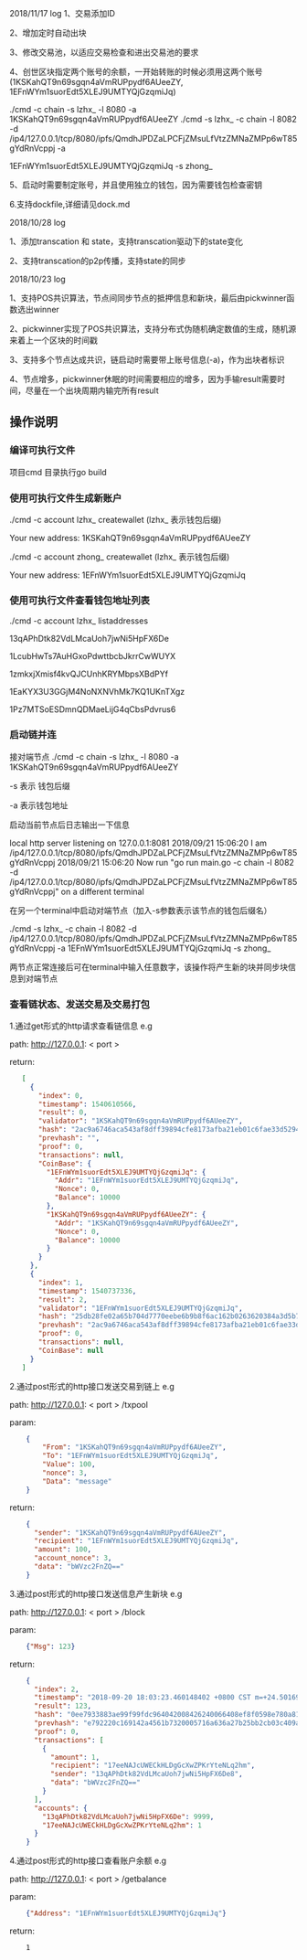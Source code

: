 2018/11/17 log
1、交易添加ID

2、增加定时自动出块

3、修改交易池，以适应交易检查和进出交易池的要求

4、创世区块指定两个账号的余额，一开始转账的时候必须用这两个账号(1KSKahQT9n69sgqn4aVmRUPpydf6AUeeZY, 1EFnWYm1suorEdt5XLEJ9UMTYQjGzqmiJq)

./cmd -c chain -s lzhx_ -l 8080 -a 1KSKahQT9n69sgqn4aVmRUPpydf6AUeeZY
./cmd -s lzhx_ -c chain -l 8082 -d /ip4/127.0.0.1/tcp/8080/ipfs/QmdhJPDZaLPCFjZMsuLfVtzZMNaZMPp6wT85gYdRnVcppj -a 

1EFnWYm1suorEdt5XLEJ9UMTYQjGzqmiJq -s zhong_

5、启动时需要制定账号，并且使用独立的钱包，因为需要钱包检查密钥

6.支持dockfile,详细请见dock.md

2018/10/28 log

1、添加transcation 和 state，支持transcation驱动下的state变化

2、支持transcation的p2p传播，支持state的同步

2018/10/23 log

1、支持POS共识算法，节点间同步节点的抵押信息和新块，最后由pickwinner函数选出winner

2、pickwinner实现了POS共识算法，支持分布式伪随机确定数值的生成，随机源来着上一个区块的时间戳

3、支持多个节点达成共识，链启动时需要带上账号信息(-a)，作为出块者标识

4、节点增多，pickwinner休眠的时间需要相应的增多，因为手输result需要时间，尽量在一个出块周期内输完所有result

## 操作说明


### 编译可执行文件
项目cmd 目录执行go build


### 使用可执行文件生成新账户
./cmd -c account lzhx_ createwallet     (lzhx_ 表示钱包后缀)

Your new address: 1KSKahQT9n69sgqn4aVmRUPpydf6AUeeZY

./cmd -c account zhong_ createwallet     (lzhx_ 表示钱包后缀)

Your new address: 1EFnWYm1suorEdt5XLEJ9UMTYQjGzqmiJq

### 使用可执行文件查看钱包地址列表
./cmd -c account lzhx_ listaddresses  

13qAPhDtk82VdLMcaUoh7jwNi5HpFX6De 

1LcubHwTs7AuHGxoPdwttbcbJkrrCwWUYX 

1zmkxjXmisf4kvQJCUnhKRYMbpsXBdPYf 

1EaKYX3U3GGjM4NoNXNVhMk7KQ1UKnTXgz 

1Pz7MTSoESDmnQDMaeLijG4qCbsPdvrus6 

### 启动链并连

接对端节点
./cmd -c chain -s lzhx_ -l 8080 -a 1KSKahQT9n69sgqn4aVmRUPpydf6AUeeZY

-s 表示 钱包后缀

-a 表示钱包地址


启动当前节点后日志输出一下信息

local http server listening on 127.0.0.1:8081
2018/09/21 15:06:20 I am /ip4/127.0.0.1/tcp/8080/ipfs/QmdhJPDZaLPCFjZMsuLfVtzZMNaZMPp6wT85gYdRnVcppj
2018/09/21 15:06:20 Now run "go run main.go -c chain -l 8082 -d /ip4/127.0.0.1/tcp/8080/ipfs/QmdhJPDZaLPCFjZMsuLfVtzZMNaZMPp6wT85gYdRnVcppj" on a different terminal

在另一个terminal中启动对端节点（加入-s参数表示该节点的钱包后缀名）

./cmd -s lzhx_ -c chain -l 8082 -d /ip4/127.0.0.1/tcp/8080/ipfs/QmdhJPDZaLPCFjZMsuLfVtzZMNaZMPp6wT85gYdRnVcppj -a 1EFnWYm1suorEdt5XLEJ9UMTYQjGzqmiJq -s zhong_

两节点正常连接后可在terminal中输入任意数字，该操作将产生新的块并同步块信息到对端节点

### 查看链状态、发送交易及交易打包

1.通过get形式的http请求查看链信息
e.g

path: http://127.0.0.1: &lt; port &gt;

return:
```json
   [
     {
       "index": 0,
       "timestamp": 1540610566,
       "result": 0,
       "validator": "1KSKahQT9n69sgqn4aVmRUPpydf6AUeeZY",
       "hash": "2ac9a6746aca543af8dff39894cfe8173afba21eb01c6fae33d52947222855ef",
       "prevhash": "",
       "proof": 0,
       "transactions": null,
       "CoinBase": {
         "1EFnWYm1suorEdt5XLEJ9UMTYQjGzqmiJq": {
           "Addr": "1EFnWYm1suorEdt5XLEJ9UMTYQjGzqmiJq",
           "Nonce": 0,
           "Balance": 10000
         },
         "1KSKahQT9n69sgqn4aVmRUPpydf6AUeeZY": {
           "Addr": "1KSKahQT9n69sgqn4aVmRUPpydf6AUeeZY",
           "Nonce": 0,
           "Balance": 10000
         }
       }
     },
     {
       "index": 1,
       "timestamp": 1540737336,
       "result": 2,
       "validator": "1EFnWYm1suorEdt5XLEJ9UMTYQjGzqmiJq",
       "hash": "25db28fe02a65b704d7770eebe6b9b8f6ac162b0263620384a3d5b75974f0cb1",
       "prevhash": "2ac9a6746aca543af8dff39894cfe8173afba21eb01c6fae33d52947222855ef",
       "proof": 0,
       "transactions": null,
       "CoinBase": null
     }
   ]
```


2.通过post形式的http接口发送交易到链上
e.g

path:   http://127.0.0.1: &lt; port &gt; /txpool

param:

```json
    {
        "From": "1KSKahQT9n69sgqn4aVmRUPpydf6AUeeZY",
        "To": "1EFnWYm1suorEdt5XLEJ9UMTYQjGzqmiJq",
        "Value": 100,
        "nonce": 3,
        "Data": "message"
    }
```

return:
```json
    {
      "sender": "1KSKahQT9n69sgqn4aVmRUPpydf6AUeeZY",
      "recipient": "1EFnWYm1suorEdt5XLEJ9UMTYQjGzqmiJq",
      "amount": 100,
      "account_nonce": 3,
      "data": "bWVzc2FnZQ=="
    }
```



3.通过post形式的http接口发送信息产生新块
e.g

path:   http://127.0.0.1: &lt; port &gt; /block

param:

```json
    {"Msg": 123}
```

return:
```json
    {
      "index": 2,
      "timestamp": "2018-09-20 18:03:23.460148402 +0800 CST m=+24.501698347",
      "result": 123,
      "hash": "0ee7933883ae99f99fdc964042008426240066408ef8f0598e780a8158202f68",
      "prevhash": "e792220c169142a4561b7320005716a636a27b25bb2cb03c409a20ef64037d53",
      "proof": 0,
      "transactions": [
        {
          "amount": 1,
          "recipient": "17eeNAJcUWECkHLDgGcXwZPKrYteNLq2hm",
          "sender": "13qAPhDtk82VdLMcaUoh7jwNi5HpFX6De8",
          "data": "bWVzc2FnZQ=="
        }
      ],
      "accounts": {
        "13qAPhDtk82VdLMcaUoh7jwNi5HpFX6De": 9999,
        "17eeNAJcUWECkHLDgGcXwZPKrYteNLq2hm": 1
      }
    }
```


4.通过post形式的http接口查看账户余额
e.g

path:   http://127.0.0.1: &lt; port &gt; /getbalance

param:

```json
    {"Address": "1EFnWYm1suorEdt5XLEJ9UMTYQjGzqmiJq"}
```

return:
```
    1
```
